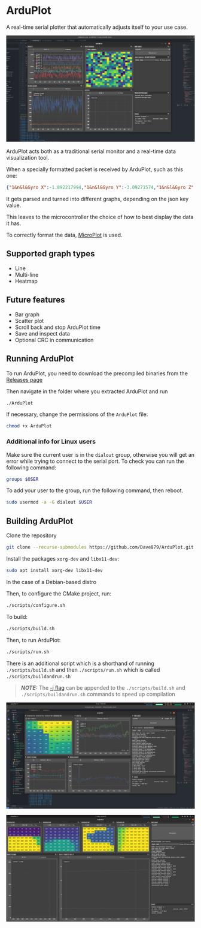 # ArduPlot

A real-time serial plotter that automatically adjusts itself to your use case.

<p>
  <img src="img/ArduPlot02a1.png" alt="ArduPlot v0.2a"/>
</p>

ArduPlot acts both as a traditional serial monitor and a real-time data visualization tool.

When a specially formatted packet is received by ArduPlot, such as this one:

``` json
{"1&n&l&Gyro X":-1.892217994,"1&n&l&Gyro Y":-3.09271574,"1&n&l&Gyro Z":-0.000549316,"2&n&l&Front distance (cm)":0,"2&n&l&Front strength":0,"0&n&h&VL53L5LX&8&8&0&1000":[662,653,644,643,639,637,635,595,648,648,633,634,633,632,621,604,652,637,633,634,628,619,593,405,631,637,641,607,622,598,311,283,326,320,327,315,299,290,284,272,276,278,276,282,283,294,314,296,274,272,275,266,277,299,322,302,218,223,207,185,203,231,245,261],"3&n&l&Color: b_comp":0,"3&n&l&Color: c_comp":0,"3&n&l&Color: g_comp":0,"3&n&l&Color: r_comp":0,"0&i":3}
```

It gets parsed and turned into different graphs, depending on the json key value.

This leaves to the microcontroller the choice of how to best display the data it has.

To correctly format the data, [MicroPlot](https://github.com/Dave879/MicroPlot) is used.

## Supported graph types

- Line
- Multi-line
- Heatmap

## Future features

- Bar graph
- Scatter plot
- Scroll back and stop ArduPlot time
- Save and inspect data
- Optional CRC in communication

## Running ArduPlot

To run ArduPlot, you need to download the precompiled binaries from the [Releases page](https://github.com/Dave879/ArduPlot/releases)

Then navigate in the folder where you extracted ArduPlot and run 

``` bash
./ArduPlot
```

If necessary, change the permissions of the `ArduPlot` file:

``` bash
chmod +x ArduPlot
```

### Additional info for Linux users

Make sure the current user is in the `dialout` group, otherwise you will get an error while trying to connect to the serial port. To check you can run the following command:

``` bash
groups $USER
```

To add your user to the group, run the following command, then reboot.

``` bash
sudo usermod -a -G dialout $USER
```

## Building ArduPlot

Clone the repository

``` bash
git clone --recurse-submodules https://github.com/Dave879/ArduPlot.git 
```

Install the packages `xorg-dev` and `libx11-dev`:

``` bash
sudo apt install xorg-dev libx11-dev
```

In the case of a Debian-based distro

Then, to configure the CMake project, run:

``` bash
./scripts/configure.sh
```

To build:

``` bash
./scripts/build.sh
```

Then, to run ArduPlot:

``` bash
./scripts/run.sh
```

There is an additional script which is a shorthand of running `./scripts/build.sh` and then `./scripts/run.sh` which is called `./scripts/buildandrun.sh`

> **_NOTE:_** The [-j flag](https://cmake.org/cmake/help/latest/manual/cmake.1.html#build-a-project) can be appended to the `./scripts/build.sh` and `./scripts/buildandrun.sh` commands to speed up compilation

<p>
  <img src="img/ArduPlot03a1.png" alt="ArduPlot v0.3a"/>
</p>

<p>
  <img src="img/ArduPlot01a1.png" alt="ArduPlot v0.1a"/>
</p>
